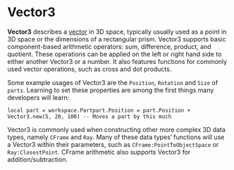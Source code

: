 # Vector3

**Vector3** describes a [vector](https://en.wikipedia.org/wiki/Vector\_\(mathematics\_and\_physics\)) in 3D space, typically usually used as a point in 3D space or the dimensions of a rectangular prism. Vector3 supports basic component-based arithmetic operators: sum, difference, product, and quotient. These operations can be applied on the left or right hand side to either another Vector3 or a number. It also features functions for commonly used vector operations, such as cross and dot products.

Some example usages of Vector3 are the `Position`, `Rotation` and `Size` of `parts`. Learning to set these properties are among the first things many developers will learn:



```
local part = workspace.Partpart.Position = part.Position + Vector3.new(5, 20, 100) -- Moves a part by this much
```

Vector3 is commonly used when constructing other more complex 3D data types, namely `CFrame` and `Ray`. Many of these data types’ functions will use a Vector3 within their parameters, such as `CFrame:PointToObjectSpace` or `Ray:ClosestPoint`. CFrame arithmetic also supports Vector3 for addition/subtraction.
